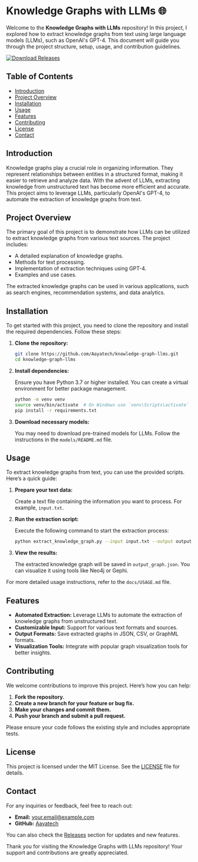 # Knowledge Graphs with LLMs 🌐

Welcome to the **Knowledge Graphs with LLMs** repository! In this project, I explored how to extract knowledge graphs from text using large language models (LLMs), such as OpenAI's GPT-4. This document will guide you through the project structure, setup, usage, and contribution guidelines. 

[![Download Releases](https://img.shields.io/badge/Download%20Releases-blue.svg)](https://github.com/Aayatech/knowledge-graph-llms/releases)

## Table of Contents

- [Introduction](#introduction)
- [Project Overview](#project-overview)
- [Installation](#installation)
- [Usage](#usage)
- [Features](#features)
- [Contributing](#contributing)
- [License](#license)
- [Contact](#contact)

## Introduction

Knowledge graphs play a crucial role in organizing information. They represent relationships between entities in a structured format, making it easier to retrieve and analyze data. With the advent of LLMs, extracting knowledge from unstructured text has become more efficient and accurate. This project aims to leverage LLMs, particularly OpenAI's GPT-4, to automate the extraction of knowledge graphs from text.

## Project Overview

The primary goal of this project is to demonstrate how LLMs can be utilized to extract knowledge graphs from various text sources. The project includes:

- A detailed explanation of knowledge graphs.
- Methods for text processing.
- Implementation of extraction techniques using GPT-4.
- Examples and use cases.

The extracted knowledge graphs can be used in various applications, such as search engines, recommendation systems, and data analytics.

## Installation

To get started with this project, you need to clone the repository and install the required dependencies. Follow these steps:

1. **Clone the repository:**

   ```bash
   git clone https://github.com/Aayatech/knowledge-graph-llms.git
   cd knowledge-graph-llms
   ```

2. **Install dependencies:**

   Ensure you have Python 3.7 or higher installed. You can create a virtual environment for better package management.

   ```bash
   python -m venv venv
   source venv/bin/activate  # On Windows use `venv\Scripts\activate`
   pip install -r requirements.txt
   ```

3. **Download necessary models:**

   You may need to download pre-trained models for LLMs. Follow the instructions in the `models/README.md` file.

## Usage

To extract knowledge graphs from text, you can use the provided scripts. Here’s a quick guide:

1. **Prepare your text data:**

   Create a text file containing the information you want to process. For example, `input.txt`.

2. **Run the extraction script:**

   Execute the following command to start the extraction process:

   ```bash
   python extract_knowledge_graph.py --input input.txt --output output_graph.json
   ```

3. **View the results:**

   The extracted knowledge graph will be saved in `output_graph.json`. You can visualize it using tools like Neo4j or Gephi.

For more detailed usage instructions, refer to the `docs/USAGE.md` file.

## Features

- **Automated Extraction:** Leverage LLMs to automate the extraction of knowledge graphs from unstructured text.
- **Customizable Input:** Support for various text formats and sources.
- **Output Formats:** Save extracted graphs in JSON, CSV, or GraphML formats.
- **Visualization Tools:** Integrate with popular graph visualization tools for better insights.

## Contributing

We welcome contributions to improve this project. Here’s how you can help:

1. **Fork the repository.**
2. **Create a new branch for your feature or bug fix.**
3. **Make your changes and commit them.**
4. **Push your branch and submit a pull request.**

Please ensure your code follows the existing style and includes appropriate tests.

## License

This project is licensed under the MIT License. See the [LICENSE](LICENSE) file for details.

## Contact

For any inquiries or feedback, feel free to reach out:

- **Email:** [your.email@example.com](mailto:your.email@example.com)
- **GitHub:** [Aayatech](https://github.com/Aayatech)

You can also check the [Releases](https://github.com/Aayatech/knowledge-graph-llms/releases) section for updates and new features.

Thank you for visiting the Knowledge Graphs with LLMs repository! Your support and contributions are greatly appreciated.